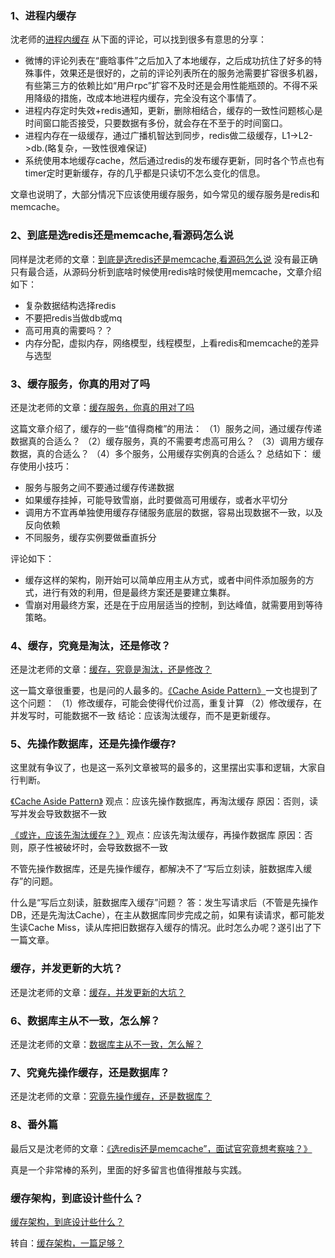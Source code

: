 ### 1、进程内缓存
沈老师的[进程内缓存](https://mp.weixin.qq.com/s?__biz=MjM5ODYxMDA5OQ==&mid=2651961296&idx=1&sn=883a46db0e4b4fe8bd2de5a370e3304e&chksm=bd2d020c8a5a8b1a2938b07da1a42648d562c559d573b5700e48ea5318dac3ee246b2e6ce908&scene=21#wechat_redirect)
从下面的评论，可以找到很多有意思的分享：
* 微博的评论列表在“鹿晗事件”之后加入了本地缓存，之后成功抗住了好多的特殊事件，效果还是很好的，之前的评论列表所在的服务池需要扩容很多机器，
有些第三方的依赖比如“用户rpc”扩容不及时还是会用性能瓶颈的。不得不采用降级的措施，改成本地进程内缓存，完全没有这个事情了。
* 进程内存定时失效+redis通知，更新，删除相结合，缓存的一致性问题核心是时间窗口能否接受，只要数据有多份，就会存在不至于的时间窗口。
* 进程内存在一级缓存，通过广播机智达到同步，redis做二级缓存，L1->L2->db.(略复杂，一致性很难保证)
* 系统使用本地缓存cache，然后通过redis的发布缓存更新，同时各个节点也有timer定时更新缓存，存的几乎都是只读切不怎么变化的信息。

文章也说明了，大部分情况下应该使用缓存服务，如今常见的缓存服务是redis和memcache。
### 2、到底是选redis还是memcache,看源码怎么说
同样是沈老师的文章：[到底是选redis还是memcache,看源码怎么说](https://mp.weixin.qq.com/s?__biz=MjM5ODYxMDA5OQ==&mid=2651961272&idx=1&sn=79ad515b013b0ffc33324db86ba0f834&chksm=bd2d02648a5a8b728db094312f55574ec521b30e3de8aacf1d2d948a3ac24dbf30e835089fa7&scene=21#wechat_redirect)
没有最正确只有最合适，从源码分析到底啥时候使用redis啥时候使用memcache，文章介绍 如下：
* 复杂数据结构选择redis
* 不要把redis当做db或mq
* 高可用真的需要吗？？
* 内存分配，虚拟内存，网络模型，线程模型，上看redis和memcache的差异与选型
### 3、缓存服务，你真的用对了吗
还是沈老师的文章：[缓存服务，你真的用对了吗](https://mp.weixin.qq.com/s?__biz=MjM5ODYxMDA5OQ==&mid=2651961307&idx=1&sn=2ea36d014299c7870a0b40575578469e&chksm=bd2d02078a5a8b111d0caa649ae93f050ee6d4168c43322c2cf8cd8387becdd9b78a7202daa0&scene=21#wechat_redirect)

这篇文章介绍了，缓存的一些“值得商榷”的用法：
（1）服务之间，通过缓存传递数据真的合适么？
（2）缓存服务，真的不需要考虑高可用么？
（3）调用方缓存数据，真的合适么？
（4）多个服务，公用缓存实例真的合适么？
总结如下：
缓存使用小技巧：
* 服务与服务之间不要通过缓存传递数据
* 如果缓存挂掉，可能导致雪崩，此时要做高可用缓存，或者水平切分
* 调用方不宜再单独使用缓存存储服务底层的数据，容易出现数据不一致，以及反向依赖
* 不同服务，缓存实例要做垂直拆分

评论如下：
* 缓存这样的架构，刚开始可以简单应用主从方式，或者中间件添加服务的方式，进行有效的利用，但是最终方案还是要建立集群。
* 雪崩对用最终方案，还是在于应用层适当的控制，到达峰值，就需要用到等待策略。

### 4、缓存，究竟是淘汰，还是修改？
还是沈老师的文章：[缓存，究竟是淘汰，还是修改？](https://mp.weixin.qq.com/s?__biz=MjM5ODYxMDA5OQ==&mid=2651961313&idx=1&sn=60d74fdbc1fb1dae696e0f4997c09f21&chksm=bd2d023d8a5a8b2bba2f8a3807492771a442495d27323d8dbfae670508fd0c46780308a9280d&scene=21#wechat_redirect)

这一篇文章很重要，也是问的人最多的。[《Cache Aside Pattern》](https://mp.weixin.qq.com/s?__biz=MjM5ODYxMDA5OQ==&mid=2651961349&idx=1&sn=59119a223f62d3740712ca0f62064f04&chksm=bd2d0dd98a5a84cf94d75e8e84ad7fe35fd040dfe02fe49db8dd64127c548aa194d2d169e149&scene=21#wechat_redirect)一文也提到了这个问题：
（1）修改缓存，可能会使得代价过高，重复计算
（2）修改缓存，在并发写时，可能数据不一致
结论：应该淘汰缓存，而不是更新缓存。

### 5、先操作数据库，还是先操作缓存?
这里就有争议了，也是这一系列文章被骂的最多的，这里摆出实事和逻辑，大家自行判断。

[《Cache Aside Pattern》](https://mp.weixin.qq.com/s?__biz=MjM5ODYxMDA5OQ==&mid=2651961349&idx=1&sn=59119a223f62d3740712ca0f62064f04&chksm=bd2d0dd98a5a84cf94d75e8e84ad7fe35fd040dfe02fe49db8dd64127c548aa194d2d169e149&scene=21#wechat_redirect)
观点：应该先操作数据库，再淘汰缓存
原因：否则，读写并发会导致数据不一致

[《或许，应该先淘汰缓存？》](https://mp.weixin.qq.com/s?__biz=MjM5ODYxMDA5OQ==&mid=2651961341&idx=1&sn=e27916b8e96bd771c72c055f1f53e5be&chksm=bd2d02218a5a8b37ecffd78d20b65501645ac07c7ba2eb65b7e501a3eb9de023febe63bfdb36&scene=21#wechat_redirect)
观点：应该先淘汰缓存，再操作数据库
原因：否则，原子性被破坏时，会导致数据不一致

不管先操作数据库，还是先操作缓存，都解决不了“写后立刻读，脏数据库入缓存”的问题。

什么是“写后立刻读，脏数据库入缓存”问题？
答：发生写请求后（不管是先操作DB，还是先淘汰Cache），在主从数据库同步完成之前，如果有读请求，都可能发生读Cache Miss，读从库把旧数据存入缓存的情况。此时怎么办呢？遂引出了下一篇文章。

### 缓存，并发更新的大坑？
还是沈老师的文章：[缓存，并发更新的大坑？](https://mp.weixin.qq.com/s?__biz=MjM5ODYxMDA5OQ==&mid=2651961319&idx=1&sn=8e683c4ba4cc74330bf19766eb05163b&chksm=bd2d023b8a5a8b2d6672c476bdd4f768b2d112a65cca50bc40a875df1b2620d51ffb4725cde4&scene=21#wechat_redirect)

### 6、数据库主从不一致，怎么解？
还是沈老师的文章：[数据库主从不一致，怎么解？](https://mp.weixin.qq.com/s?__biz=MjM5ODYxMDA5OQ==&mid=2651961330&idx=1&sn=4bdbada3b26d4fc2fc505f7a0f2ad7c4&chksm=bd2d022e8a5a8b38e59f0dfffba7ca407fe8711644b3794832572dd822c665205bb820cdddf7&scene=21#wechat_redirect)
### 7、究竟先操作缓存，还是数据库？
还是沈老师的文章：[究竟先操作缓存，还是数据库？](https://mp.weixin.qq.com/s?__biz=MjM5ODYxMDA5OQ==&mid=2651961341&idx=1&sn=e27916b8e96bd771c72c055f1f53e5be&chksm=bd2d02218a5a8b37ecffd78d20b65501645ac07c7ba2eb65b7e501a3eb9de023febe63bfdb36&scene=21#wechat_redirect)
### 8、番外篇
最后又是沈老师的文章：[《选redis还是memcache”，面试官究竟想考察啥？》](https://mp.weixin.qq.com/s?__biz=MjM5ODYxMDA5OQ==&mid=2651961269&idx=1&sn=ea447397423a2ad9d9f44ad51f0bed5e&chksm=bd2d02698a5a8b7f966f77c0283124e7d7dee42cc604b418b57ba4ff15e583fe2873a356dc31&scene=21#wechat_redirect)

真是一个非常棒的系列，里面的好多留言也值得推敲与实践。

### 缓存架构，到底设计些什么？
[缓存架构，到底设计些什么？](https://mp.weixin.qq.com/s?__biz=MjM5ODYxMDA5OQ==&mid=2651961264&idx=1&sn=00b2ace48ad7f3630799c564b27af69a&chksm=bd2d026c8a5a8b7a8056de54768b19e24f781b1f6df1686aeee2d5174d5030967f3fb4375a1b&scene=21#wechat_redirect)

转自：[缓存架构，一篇足够？](https://mp.weixin.qq.com/s/4J3oM1j5hcLq4w4TdSEMPg)
